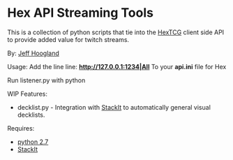 # Hex API Streaming Tools

This is a collection of python scripts that tie into the [HexTCG](https://www.hextcg.com/) client side API to provide added value for twitch streams.

By: [Jeff Hoogland](http://www.jeffhoogland.com/)

Usage:
Add the line line: **http://127.0.0.1:1234|All**
To your **api.ini** file for Hex

Run listener.py with python

WIP Features:
- decklist.py - Integration with [StackIt](https://github.com/poppu-mtg/StackIt) to automatically general visual decklists.

Requires: 
- [python 2.7](https://www.python.org/downloads/)
- [StackIt](https://github.com/poppu-mtg/StackIt)
